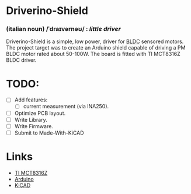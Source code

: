 # Driverino-Shield

### (italian noun) /ˈdraɪvərnəʊ/ : *little driver*

Driverino-Shield is a simple, low power, driver for [BLDC](https://en.wikipedia.org/wiki/Brushless_DC_electric_motor) sensored motors.
The project target was to create an Arduino shield capable of driving a PM BLDC motor rated about 50-100W.
The board is fitted with TI MCT8316Z BLDC driver.

# TODO:

- [ ] Add features:
   - [ ] current measurement (via INA250).
- [ ] Optimize PCB layout.
- [ ] Write Library.
- [ ] Write Firmware.
- [ ] Submit to Made-With-KiCAD

# Links

* [TI MCT8316Z](https://www.ti.com/product/MCT8316Z?keyMatch=MCT8316Z&tisearch=search-everything)
* [Arduino](https://www.arduino.cc/)
* [KiCAD](https://www.kicad.org/)
